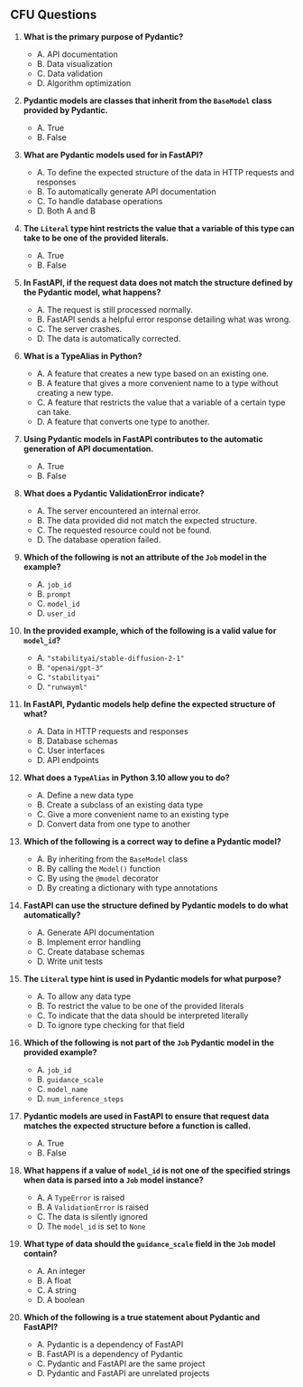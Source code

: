 ## CFU Questions

1. **What is the primary purpose of Pydantic?**
   - A. API documentation
   - B. Data visualization
   - C. Data validation
   - D. Algorithm optimization

2. **Pydantic models are classes that inherit from the `BaseModel` class provided by Pydantic.**
   - A. True
   - B. False

3. **What are Pydantic models used for in FastAPI?**
   - A. To define the expected structure of the data in HTTP requests and responses
   - B. To automatically generate API documentation
   - C. To handle database operations
   - D. Both A and B

4. **The `Literal` type hint restricts the value that a variable of this type can take to be one of the provided literals.**
   - A. True
   - B. False

5. **In FastAPI, if the request data does not match the structure defined by the Pydantic model, what happens?**
   - A. The request is still processed normally.
   - B. FastAPI sends a helpful error response detailing what was wrong.
   - C. The server crashes.
   - D. The data is automatically corrected.

6. **What is a TypeAlias in Python?**
   - A. A feature that creates a new type based on an existing one.
   - B. A feature that gives a more convenient name to a type without creating a new type.
   - C. A feature that restricts the value that a variable of a certain type can take.
   - D. A feature that converts one type to another.

7. **Using Pydantic models in FastAPI contributes to the automatic generation of API documentation.**
   - A. True
   - B. False

8. **What does a Pydantic ValidationError indicate?**
   - A. The server encountered an internal error.
   - B. The data provided did not match the expected structure.
   - C. The requested resource could not be found.
   - D. The database operation failed.

9. **Which of the following is not an attribute of the `Job` model in the example?**
   - A. `job_id`
   - B. `prompt`
   - C. `model_id`
   - D. `user_id`

10. **In the provided example, which of the following is a valid value for `model_id`?**
    - A. `"stabilityai/stable-diffusion-2-1"`
    - B. `"openai/gpt-3"`
    - C. `"stabilityai"`
    - D. `"runwayml"`

11. **In FastAPI, Pydantic models help define the expected structure of what?**
    - A. Data in HTTP requests and responses
    - B. Database schemas
    - C. User interfaces
    - D. API endpoints

12. **What does a `TypeAlias` in Python 3.10 allow you to do?**
    - A. Define a new data type
    - B. Create a subclass of an existing data type
    - C. Give a more convenient name to an existing type
    - D. Convert data from one type to another

13. **Which of the following is a correct way to define a Pydantic model?**
    - A. By inheriting from the `BaseModel` class
    - B. By calling the `Model()` function
    - C. By using the `@model` decorator
    - D. By creating a dictionary with type annotations

14. **FastAPI can use the structure defined by Pydantic models to do what automatically?**
    - A. Generate API documentation
    - B. Implement error handling
    - C. Create database schemas
    - D. Write unit tests

15. **The `Literal` type hint is used in Pydantic models for what purpose?**
    - A. To allow any data type
    - B. To restrict the value to be one of the provided literals
    - C. To indicate that the data should be interpreted literally
    - D. To ignore type checking for that field

16. **Which of the following is not part of the `Job` Pydantic model in the provided example?**
    - A. `job_id`
    - B. `guidance_scale`
    - C. `model_name`
    - D. `num_inference_steps`

17. **Pydantic models are used in FastAPI to ensure that request data matches the expected structure before a function is called.**
    - A. True
    - B. False

18. **What happens if a value of `model_id` is not one of the specified strings when data is parsed into a `Job` model instance?**
    - A. A `TypeError` is raised
    - B. A `ValidationError` is raised
    - C. The data is silently ignored
    - D. The `model_id` is set to `None`

19. **What type of data should the `guidance_scale` field in the `Job` model contain?**
    - A. An integer
    - B. A float
    - C. A string
    - D. A boolean

20. **Which of the following is a true statement about Pydantic and FastAPI?**
    - A. Pydantic is a dependency of FastAPI
    - B. FastAPI is a dependency of Pydantic
    - C. Pydantic and FastAPI are the same project
    - D. Pydantic and FastAPI are unrelated projects
